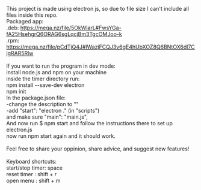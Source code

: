 This project is made using electron js, so due to file size I can't include all files inside this repo.<br>
Packaged app:<br>
.deb: https://mega.nz/file/5OkWlarL#FwsYGa-fA25HsehgrQ6ORAG6sgLqcjBm3TgcOMJoo-k <br>
.rpm: https://mega.nz/file/pCdTjQ4J#lWazjFCQJ3v6gE4hUbXOZ8Q6BNtOX6dl7CjgRAR5Rlw <br>
<br>
If you want to run the program in dev mode:<br>
install node.js and npm on your machine<br>
inside the timer directory run:<br>
npm install --save-dev electron<br>
npm init<br>
In the package.json file:<br>
-change the description to ""<br>
-add "start": "electron ." (in "scripts")<br>
and make sure "main": "main.js",<br>
And now run $ npm start and follow the instructions there to set up electron.js<br>
now run npm start again and it should work.<br>
<br>
Feel free to share your oppinion, share advice, and suggest new features!<br>
<br>
Keyboard shortcuts:<br>
start/stop timer: space<br>
reset timer     : shift + r<br>
open menu       : shift + m<br>
